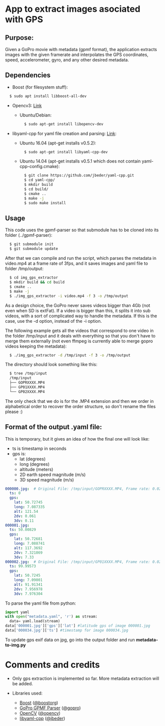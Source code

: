 # App to extract images asociated with GPS

## Purpose:
  
Given a GoPro movie with metadata (gpmf format), the application extracts images
with the given framerate and interpolates the GPS coordinates, speed, 
accelerometer, gyro, and any other desired metadata.

## Dependencies

- Boost (for filesystem stuff):

```sh
  $ sudo apt install libboost-all-dev
```
- Opencv3: [Link](http://docs.opencv.org/3.0-beta/doc/tutorials/introduction/linux_install/linux_install.html)
  - Ubuntu/Debian:

    ```sh
      $ sudo apt-get install libopencv-dev
    ```

- libyaml-cpp for yaml file creation and parsing: [Link](https://github.com/jbeder/yaml-cpp):

  - Ubuntu 16.04 (apt-get installs v0.5.2):

    ```sh
      $ sudo apt-get install libyaml-cpp-dev
    ```
  - Ubuntu 14.04 (apt-get installs v0.5.1 which does not contain yaml-cpp-config.cmake):

    ```sh
      $ git clone https://github.com/jbeder/yaml-cpp.git
      $ cd yaml-cpp/
      $ mkdir build
      $ cd build/
      $ cmake ..
      $ make -j 
      $ sudo make install
    ```

## Usage

This code uses the gpmf-parser so that submodule has to be cloned into its
folder (../gpmf-parser):

```sh
  $ git submodule init
  $ git submodule update
```

After that we can compile and run the script, which parses the metadata in
video.mp4 at a frame rate of 3fps, and it saves images and yaml file to folder
/tmp/output:

```sh
  $ cd img_gps_extractor
  $ mkdir build && cd build
  $ cmake ..
  $ make -j
  $ ./img_gps_extractor -i video.mp4 -f 3 -o /tmp/output
```

As a design choice, the GoPro never saves videos bigger than 4Gb (not even when 
SD is extFat). If a video is bigger than this, it splits it into sub videos, 
with a sort of complicated way to handle the metadata. If this is the case, 
use the -d option, instead of the -i option. 

The following example gets all the videos that correspond to one
video in the folder /tmp/input and it deals with everything so that you don't have
to merge them externally (not even ffmpeg is currently able to merge gopro videos
keeping the metadata):

```sh
  $ ./img_gps_extractor -d /tmp/input -f 3 -o /tmp/output
```

The directory should look something like this:

```sh
  $ tree /tmp/input
  /tmp/input
  ├── GOPRXXXX.MP4
  ├── GP01XXXX.MP4
  └── GP02XXXX.MP4
```

The only check that we do is for the .MP4 extension and then we order in alphabetical 
order to recover the order structure, so don't rename the files please :)


## Format of the output .yaml file:

This is temporary, but it gives an idea of how the final one will look like:

- ts is timestamp in seconds
- gps is:
  - lat (degrees)
  - long (degrees)
  - altitude (meters)
  - 2D earth speed magnitude (m/s)
  - 3D speed magnitude (m/s)

```yaml
000000.jpg:  # Original File: /tmp/input/GOPRXXXX.MP4, Frame rate: 0.020000
  ts: 0
  gps:
    lat: 50.72745
    long: 7.087335
    alt: 121.54
    2dv: 0.061
    3dv: 0.11
000001.jpg:
  ts: 50.00829
  gps:
    lat: 50.72681
    long: 7.088741
    alt: 117.3692
    2dv: 7.321869
    3dv: 7.33
000002.jpg:  # Original File: /tmp/input/GP01XXXX.MP4, Frame rate: 0.020000 (-< when the video it was taken from changes, we comment!)
  ts: 99.99573
  gps:
    lat: 50.7245
    long: 7.09001
    alt: 91.91341
    2dv: 7.956978
    3dv: 7.976304
```

To parse the yaml file from python:

```python
import yaml
with open("metadata.yaml", 'r') as stream:
  data= yaml.load(stream)
data['000001.jpg']['gps']['lat'] #latitude gps of image 000001.jpg
data['000034.jpg']['ts'] #timestamp for image 000034.jpg
```

To update gps exif data on jpg, go into the output folder and run **metadata-to-img.py**

# Comments and credits

- Only gps extraction is implemented so far. More metadata extraction 
will be added.

- Libraries used:
  - [Boost](https://github.com/boostorg/boost) ([@boostorg](https://github.com/boostorg))
  - [GoPro GPMF Parser](https://github.com/gopro/gpmf-parser) ([@gopro](https://github.com/gopro))
  - [OpenCV](https://github.com/opencv/opencv) ([@opencv](https://github.com/opencv))
  - [libyaml-cpp](https://github.com/jbeder/yaml-cpp) ([@jbeder](https://github.com/jbeder))
